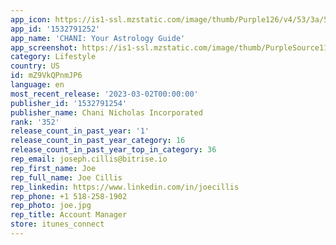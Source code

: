 ```yaml
---
app_icon: https://is1-ssl.mzstatic.com/image/thumb/Purple126/v4/53/3a/5d/533a5d90-8040-8036-738f-b7648b2aa877/AppIcon-1x_U007emarketing-0-7-0-85-220.png/1024x1024bb.png
app_id: '1532791252'
app_name: 'CHANI: Your Astrology Guide'
app_screenshot: https://is1-ssl.mzstatic.com/image/thumb/PurpleSource112/v4/1b/a7/45/1ba74588-4fc1-96a0-84f4-fb184dc2244f/4a7fffe0-820e-4662-bcb0-1750f035a194_export_0009_SLIDE-1---CHART-OVERVIEW-6.5.png/1242x2688bb.png
category: Lifestyle
country: US
id: mZ9VkQPnmJP6
language: en
most_recent_release: '2023-03-02T00:00:00'
publisher_id: '1532791254'
publisher_name: Chani Nicholas Incorporated
rank: '352'
release_count_in_past_year: '1'
release_count_in_past_year_category: 16
release_count_in_past_year_top_in_category: 36
rep_email: joseph.cillis@bitrise.io
rep_first_name: Joe
rep_full_name: Joe Cillis
rep_linkedin: https://www.linkedin.com/in/joecillis
rep_phone: +1 518-258-1902
rep_photo: joe.jpg
rep_title: Account Manager
store: itunes_connect
---
```

